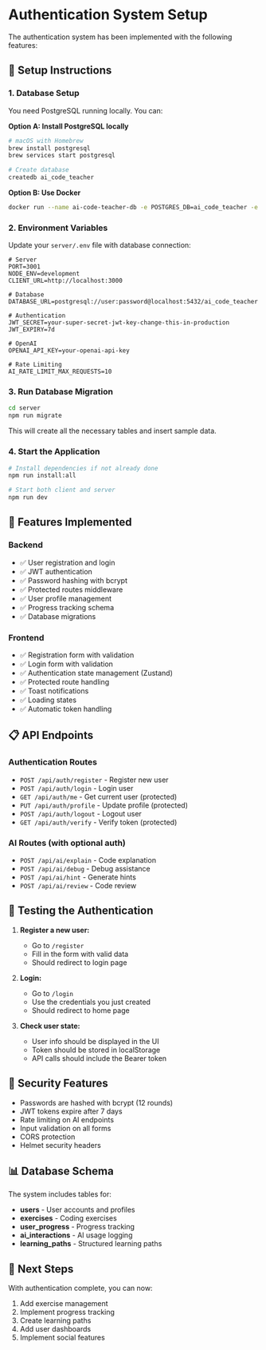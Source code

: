 # Authentication System Setup

The authentication system has been implemented with the following features:

## 🔧 Setup Instructions

### 1. Database Setup

You need PostgreSQL running locally. You can:

**Option A: Install PostgreSQL locally**
```bash
# macOS with Homebrew
brew install postgresql
brew services start postgresql

# Create database
createdb ai_code_teacher
```

**Option B: Use Docker**
```bash
docker run --name ai-code-teacher-db -e POSTGRES_DB=ai_code_teacher -e POSTGRES_USER=user -e POSTGRES_PASSWORD=password -p 5432:5432 -d postgres:13
```

### 2. Environment Variables

Update your `server/.env` file with database connection:

```env
# Server
PORT=3001
NODE_ENV=development
CLIENT_URL=http://localhost:3000

# Database
DATABASE_URL=postgresql://user:password@localhost:5432/ai_code_teacher

# Authentication
JWT_SECRET=your-super-secret-jwt-key-change-this-in-production
JWT_EXPIRY=7d

# OpenAI
OPENAI_API_KEY=your-openai-api-key

# Rate Limiting
AI_RATE_LIMIT_MAX_REQUESTS=10
```

### 3. Run Database Migration

```bash
cd server
npm run migrate
```

This will create all the necessary tables and insert sample data.

### 4. Start the Application

```bash
# Install dependencies if not already done
npm run install:all

# Start both client and server
npm run dev
```

## 🚀 Features Implemented

### Backend
- ✅ User registration and login
- ✅ JWT authentication
- ✅ Password hashing with bcrypt
- ✅ Protected routes middleware
- ✅ User profile management
- ✅ Progress tracking schema
- ✅ Database migrations

### Frontend
- ✅ Registration form with validation
- ✅ Login form with validation
- ✅ Authentication state management (Zustand)
- ✅ Protected route handling
- ✅ Toast notifications
- ✅ Loading states
- ✅ Automatic token handling

## 📋 API Endpoints

### Authentication Routes
- `POST /api/auth/register` - Register new user
- `POST /api/auth/login` - Login user
- `GET /api/auth/me` - Get current user (protected)
- `PUT /api/auth/profile` - Update profile (protected)
- `POST /api/auth/logout` - Logout user
- `GET /api/auth/verify` - Verify token (protected)

### AI Routes (with optional auth)
- `POST /api/ai/explain` - Code explanation
- `POST /api/ai/debug` - Debug assistance
- `POST /api/ai/hint` - Generate hints
- `POST /api/ai/review` - Code review

## 🧪 Testing the Authentication

1. **Register a new user:**
   - Go to `/register`
   - Fill in the form with valid data
   - Should redirect to login page

2. **Login:**
   - Go to `/login`
   - Use the credentials you just created
   - Should redirect to home page

3. **Check user state:**
   - User info should be displayed in the UI
   - Token should be stored in localStorage
   - API calls should include the Bearer token

## 🔐 Security Features

- Passwords are hashed with bcrypt (12 rounds)
- JWT tokens expire after 7 days
- Rate limiting on AI endpoints
- Input validation on all forms
- CORS protection
- Helmet security headers

## 📊 Database Schema

The system includes tables for:
- **users** - User accounts and profiles
- **exercises** - Coding exercises
- **user_progress** - Progress tracking
- **ai_interactions** - AI usage logging
- **learning_paths** - Structured learning paths

## 🎯 Next Steps

With authentication complete, you can now:
1. Add exercise management
2. Implement progress tracking
3. Create learning paths
4. Add user dashboards
5. Implement social features
